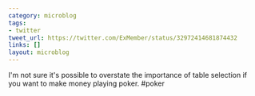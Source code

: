```yaml
---
category: microblog
tags:
- twitter
tweet_url: https://twitter.com/ExMember/status/32972414681874432
links: []
layout: microblog
---
```

I'm not sure it's possible to overstate the importance of table selection if you want to make money playing poker. #poker
